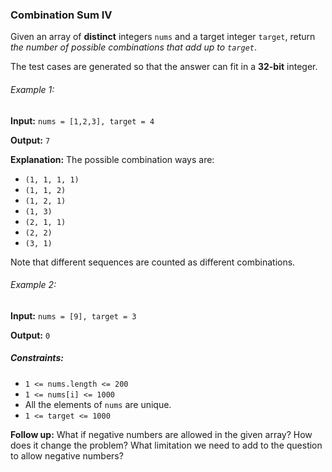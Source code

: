 <h3>Combination Sum IV</h3>

<p>Given an array of <b>distinct</b> integers <code>nums</code> and a target integer <code>target</code>, return 
<i>the number of possible combinations that add up to <code>target</code></i>.</p>
<p>The test cases are generated so that the answer can fit in a <b>32-bit</b> integer.</p>

<h6>Example 1:</h6>
<p><b>Input:</b> <code>nums = [1,2,3], target = 4</code></p>
<p><b>Output:</b> <code>7</code></p>
<p><b>Explanation:</b> The possible combination ways are:</p>
<ul>
    <li><code>(1, 1, 1, 1)</code></li>
    <li><code>(1, 1, 2)</code></li>
    <li><code>(1, 2, 1)</code></li>
    <li><code>(1, 3)</code></li>
    <li><code>(2, 1, 1)</code></li>
    <li><code>(2, 2)</code></li>
    <li><code>(3, 1)</code></li>
</ul>
<p>Note that different sequences are counted as different combinations.</p>

<h6>Example 2:</h6>
<p><b>Input:</b> <code>nums = [9], target = 3</code></p>
<p><b>Output:</b> <code>0</code></p>


<h5>Constraints:</h5>
<ul> 
    <li><code>1 <= nums.length <= 200</code></li>
    <li><code>1 <= nums[i] <= 1000</code></li>
    <li>All the elements of <code>nums</code> are unique.</li>
    <li><code>1 <= target <= 1000</code></li>
</ul>

<p><b>Follow up:</b> What if negative numbers are allowed in the given array? How does it change the problem? 
What limitation we need to add to the question to allow negative numbers?</p>
